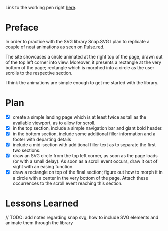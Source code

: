 Link to the working pen right [here](https://codepen.io/borntofrappe/full/VxPdXR/).

# Preface 

In order to practice with the SVG library Snap.SVG I plan to replicate a couple of neat animations as seen on [Pulse.red](https://pulse.red/?ref=producthunt). 

The site showcases a circle animated at the right top of the page, drawn out of the top left corner into view. Moreover, it presents a rectangle at the very bottom of the page; rectangle which is morphed into a circle as the user scrolls to the respective section.

I think the animations are simple enough to get me started with the library.

# Plan

- [x] create a simple landing page which is at least twice as tall as the available viewport, as to allow for scroll.
- [x] in the top section, include a simple navigation bar and giant bold header.
- [x] in the bottom section, include some additional filler information and a footer with departing details
- [x] include a mid-section with additional filler text as to separate the first two sections.
- [x] draw an SVG circle from the top left corner, as soon as the page loads (or with a small delay). As soon as a scroll event occurs, draw it out of sight with an easing function.
- [x] draw a rectangle on top of the final section; figure out how to morph it in a circle with a center in the very bottom of the page. Attach these occurrences to the scroll event reaching this section.

# Lessons Learned

// TODO: add notes regarding snap svg, how to include SVG elements and animate them through the library
